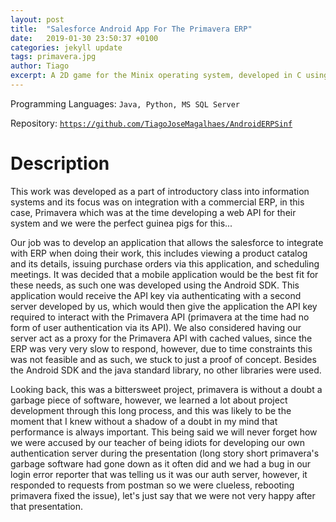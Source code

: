 ```yaml
---
layout: post
title:  "Salesforce Android App For The Primavera ERP"
date:   2019-01-30 23:50:37 +0100
categories: jekyll update
tags: primavera.jpg
author: Tiago
excerpt: A 2D game for the Minix operating system, developed in C using only the C standard library and Minix's OS API.
---
```


Programming Languages: `Java, Python, MS SQL Server`

Repository: [`https://github.com/TiagoJoseMagalhaes/AndroidERPSinf`](https://github.com/TiagoJoseMagalhaes/AndroidERPSinf)

# Description

This work was developed as a part of introductory class into information systems and its focus was on integration with a commercial ERP, in this case, Primavera which was at the time developing a web API for their system and we were the perfect guinea pigs for this...

Our job was to develop an application that allows the salesforce to integrate with ERP when doing their work, this includes viewing a product catalog and its details, issuing purchase orders via this application, and scheduling meetings. It was decided that a mobile application would be the best fit for these needs, as such one was developed using the Android SDK. This application would receive the API key via authenticating with a second server developed by us, which would then give the application the API key required to interact with the Primavera API (primavera at the time had no form of user authentication via its API). We also considered having our server act as a proxy for the Primavera API with cached values, since the ERP was very very slow to respond, however, due to time constraints this was not feasible and as such, we stuck to just a proof of concept. Besides the Android SDK and the java standard library, no other libraries were used.

Looking back, this was a bittersweet project, primavera is without a doubt a garbage piece of software, however, we learned a lot about project development through this long process, and this was likely to be the moment that I knew without a shadow of a doubt in my mind that performance is always important. This being said we will never forget how we were accused by our teacher of being idiots for developing our own authentication server during the presentation (long story short primavera's garbage software had gone down as it often did and we had a bug in our login error reporter that was telling us it was our auth server, however, it responded to requests from postman so we were clueless, rebooting primavera fixed the issue), let's just say that we were not very happy after that presentation.

